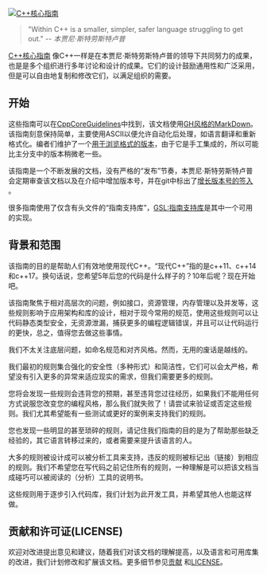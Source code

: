 [![C++核心指南](cpp_core_guidelines_logo_text.png)](http://isocpp.github.io/CppCoreGuidelines/CppCoreGuidelines)

>"Within C++ is a smaller, simpler, safer language struggling to get out."
>-- <cite>本贾尼·斯特劳斯特卢普</cite>

[C++核心指南](CppCoreGuidelines.md) 像C++一样是在本贾尼·斯特劳斯特卢普的领导下共同努力的成果，也是是多个组织进行多年讨论和设计的成果。它们的设计鼓励通用性和广泛采用，但是可以自由地复制和修改它们，以满足组织的需要。

## 开始

这些指南可以在[CppCoreGuidelines](CppCoreGuidelines.md)中找到，该文档使用[GH风格的MarkDown](https://github.github.com/gfm/)。该指南刻意保持简单，主要使用ASCII以便允许自动化后处理，如语言翻译和重新格式化。编者们维护了一个[用于浏览格式的版本](http://isocpp.github.io/CppCoreGuidelines/CppCoreGuidelines)，由于它是手工集成的，所以可能比主分支中的版本稍微老一些。

该指南是一个不断发展的文档，没有严格的“发布”节奏，本贾尼·斯特劳斯特卢普会定期审查该文档以及在介绍中增加版本号，并在git中标出了[增长版本号的签入](https://github.com/isocpp/CppCoreGuidelines/releases) 。

很多指南使用了仅含有头文件的“指南支持库”，[GSL:指南支持库](https://github.com/Microsoft/GSL)是其中一个可用的实现。

## 背景和范围

该指南的目的是帮助人们有效地使用现代C++。“现代C++”指的是c++11、c++14和c++17。换句话说，您希望5年后您的代码是什么样子的？10年后呢？现在开始吧。

该指南聚焦于相对高层次的问题，例如接口，资源管理，内存管理以及并发等，这些规则影响于应用架构和库的设计，相对于现今常用的规范，使用这些规则可以让代码静态类型安全，无资源泄漏，捕获更多的编程逻辑错误，并且可以让代码运行的更快，总之，值得您去做这些事情。

我们不太关注底层问题，如命名规范和对齐风格。然而，无用的废话是越线的。

我们最初的规则集合强化的安全性（多种形式）和简洁性，它们可以会太严格，希望没有引入更多的异常来适应现实的需求，但我们需要更多的规则。

您将会发现一些规则会违背您的预期，甚至违背您过往经历，如果我们不能用任何方式说服您改变您的编程风格，那么我们就失败了！请尝试来验证或否定这些规则。我们尤其希望能有一些测试或更好的案例来支持我们的规则。

您也发现一些明显的甚至琐碎的规则，请记住我们指南的目的是为了帮助那些缺乏经验的，其它语言转移过来的，或者需要来提升该语言的人。

大多的规则被设计成可以被分析工具来支持，违反的规则被标记出（链接）到相应的规则。我们不希望您在写代码之前记住所有的规则，一种理解是可以把该文档当成碰巧可以被阅读的（分析）工具的说明书。

这些规则用于逐步引入代码库，我们计划为此开发工具，并希望其他人也能这样做。

## 贡献和许可证(LICENSE)

欢迎对改进提出意见和建议，随着我们对该文档的理解提高，以及语言和可用库集的改进，我们计划修改和扩展该文档。更多细节参见[贡献](./CONTRIBUTING.md) 和[LICENSE](./LICENSE)。
